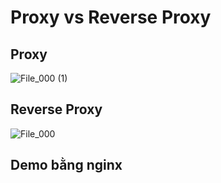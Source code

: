 # Proxy vs Reverse Proxy

## Proxy

![File_000 (1)](https://user-images.githubusercontent.com/15076665/191923439-49055760-6d9a-444f-8750-0f5666da348e.png)

## Reverse Proxy

![File_000](https://user-images.githubusercontent.com/15076665/191923447-9f335b89-b3cd-454c-8f7b-25f8463f189b.png)

## Demo bằng nginx

